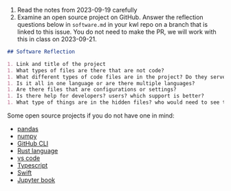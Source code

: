 1. Read the notes from 2023-09-19 carefully
2. Examine an open source project on GitHub.  Answer the reflection questions below in `software.md` in your kwl repo on a branch that is linked to this issue.  You do not need to make the PR, we will work with this in class on 2023-09-21. 


```markdown
## Software Reflection

1. Link and title of the project
1. What types of files are there that are not code?
1. What different types of code files are in the project? Do they serve different goals?
1. Is it all in one language or are there multiple languages?
1. Are there files that are configurations or settings?
1. Is there help for developers? users? which support is better?
1. What type of things are in the hidden files? who would need to see those files vs not?
```

Some open source projects if you do not have one in mind: 
- [pandas](https://github.com/pandas-dev/pandas)
- [numpy](https://github.com/numpy/numpy)
- [GitHub CLI](https://github.com/cli/cli)
- [Rust language](https://github.com/rust-lang/rust)
- [vs code](https://github.com/microsoft/vscode)
- [Typescript](https://github.com/microsoft/TypeScript)
- [Swift](https://github.com/apple/swift)
- [Jupyter book](https://github.com/executablebooks/jupyter-book)